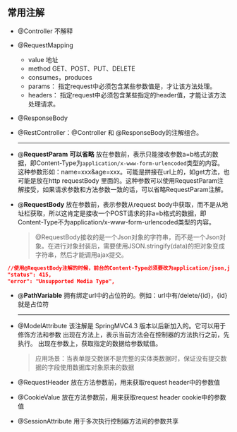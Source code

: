 ## 常用注解
- @Controller 不解释

- @RequestMapping

  - value 地址
  - method  GET、POST、PUT、DELETE
  - consumes，produces
  - params： 指定request中必须包含某些参数值是，才让该方法处理。
  - headers： 指定request中必须包含某些指定的header值，才能让该方法处理请求。

- @ResponseBody

- @RestController：@Controller 和 @ResponseBody的注解组合。

  ---

- @**RequestParam** **可以省略**
放在参数前，表示只能接收参数a=b格式的数据，即Content-Type为`application/x-www-form-urlencoded`类型的内容。
这种参数形如：name=xxx&age=xxx。可能是拼接在url上的，如get方法，也可能是放在http requestBody 里面的。这种参数可以使用RequestParam注解接受，如果请求参数和方法参数一致的话，可以省略RequestParam注解。

- @**RequestBody**
  放在参数前，表示参数从request body中获取，而不是从地址栏获取，所以这肯定是接收一个POST请求的非a=b格式的数据，即Content-Type不为application/x-www-form-urlencoded类型的内容。

  > @RequestBody接收的是一个Json对象的字符串，而不是一个Json对象。在进行对象封装后，需要使用JSON.stringify(data)的把对象变成字符串，然后才能调用ajax提交。
```json
//使用@RequestBody注解的时候，前台的Content-Type必须要改为application/json,json指的是字符串
"status": 415,
"error": "Unsupported Media Type",
```
- @**PathVariable**
  拥有绑定url中的占位符的。例如：url中有/delete/{id}，{id}就是占位符

  ---

- @ModelAttribute
  该注解是 SpringMVC4.3 版本以后新加入的。它可以用于修饰方法和参数
  出现在方法上，表示当前方法会在控制器的方法执行之前，先执行。
  出现在参数上，获取指定的数据给参数赋值。

  > 应用场景：当表单提交数据不是完整的实体类数据时，保证没有提交数据的字段使用数据库对象原来的数据

- @RequestHeader
放在方法参数前，用来获取request header中的参数值

- @CookieValue
放在方法参数前，用来获取request header cookie中的参数值

- @SessionAttribute
用于多次执行控制器方法间的参数共享